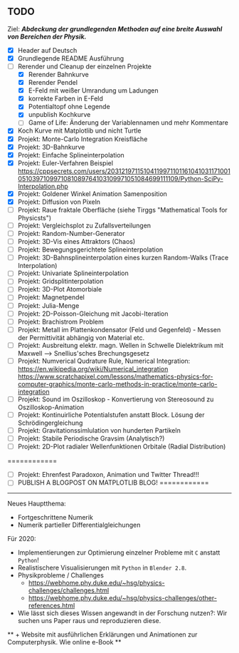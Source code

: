 ## TODO

Ziel: ***Abdeckung der grundlegenden Methoden auf eine breite Auswahl von Bereichen der Physik.***

+ [X] Header auf Deutsch
+ [X] Grundlegende README Ausführung
+ [ ] Rerender und Cleanup der einzelnen Projekte
	+ [X] Rerender Bahnkurve
	+ [X] Rerender Pendel
	+ [X] E-Feld mit weißer Umrandung um Ladungen
	+ [X] korrekte Farben in E-Feld
	+ [X] Potentialtopf ohne Legende
	+ [X] unpublish Kochkurve 
	+ [ ] Game of Life: Änderung der Variablennamen und mehr Kommentare
+ [X] Koch Kurve mit Matplotlib und nicht Turtle
+ [X] Projekt: Monte-Carlo Integration Kreisfläche
+ [X] Projekt: 3D-Bahnkurve
+ [X] Projekt: Einfache Splineinterpolation
+ [X] Projekt: Euler-Verfahren Beispiel
https://cppsecrets.com/users/203121971151041199711011610410311710010510397109971081089764103109971051084699111109/Python-SciPy-Interpolation.php
+ [X] Projekt: Goldener Winkel Animation Samenposition
+ [X] Projekt: Diffusion von Pixeln
+ [ ] Projekt: Raue fraktale Oberfläche (siehe Tirggs "Mathematical Tools for Physicsts")
+ [ ] Projekt: Vergleichsplot zu Zufallsverteilungen
+ [ ] Projekt: Random-Number-Generator
+ [ ] Projekt: 3D-Vis eines Attraktors (Chaos)
+ [ ] Projekt: Bewegungsgerichtete Splineinterpolation
+ [ ] Projekt: 3D-Bahnsplineinterpolation eines kurzen Random-Walks (Trace Interpolation)
+ [ ] Projekt: Univariate Splineinterpolation
+ [ ] Projekt: Gridsplitinterpolation
+ [ ] Projekt: 3D-Plot Atomorbiale
+ [ ] Projekt: Magnetpendel
+ [ ] Projekt: Julia-Menge
+ [ ] Projekt: 2D-Poisson-Gleichung mit Jacobi-Iteration
+ [ ] Projekt: Brachistrom Problem
+ [ ] Projekt: Metall im Plattenkondensator (Feld und Gegenfeld) - Messen der Permittivität abhängig von Material etc.
+ [ ] Projekt: Ausbreitung elektr. magn. Wellen in Schwelle Dielektrikum mit Maxwell --> Snellius'sches Brechungsgesetz
+ [ ] Projekt: Numverical Qudrature Rule, Numerical Integration: https://en.wikipedia.org/wiki/Numerical_integration
https://www.scratchapixel.com/lessons/mathematics-physics-for-computer-graphics/monte-carlo-methods-in-practice/monte-carlo-integration
+ [ ] Projekt: Sound im Oszilloskop - Konvertierung von Stereosound zu Oszilloskop-Animation
+ [ ] Projekt: Kontinuirliche Potentialstufen anstatt Block. Lösung der Schrödingergleichung
+ [ ] Projekt: Gravitationssimlulation von hunderten Partikeln
+ [ ] Projekt: Stabile Periodische Gravsim (Analytisch?)
+ [ ] Projekt: 2D-Plot radialer Wellenfunktionen Orbitale (Radial Distribution) 

============
+ [ ] Projekt: Ehrenfest Paradoxon, Animation und Twitter Thread!!!
+ [ ] PUBLISH A BLOGPOST ON MATPLOTLIB BLOG!
============

-----

Neues Hauptthema:
+ Fortgeschrittene Numerik
+ Numerik partieller Differentialgleichungen

Für 2020: 
+ Implementierungen zur Optimierung einzelner Probleme mit `C` anstatt `Python`!
+ Realistischere Visualisierungen mit `Python` in `Blender 2.8`.
+ Physikprobleme / Challenges
    + https://webhome.phy.duke.edu/~hsg/physics-challenges/challenges.html
    + https://webhome.phy.duke.edu/~hsg/physics-challenges/other-references.html
+ Wie lässt sich dieses Wissen angewandt in der Forschung nutzen?: Wir suchen uns Paper raus und reproduzieren diese.

** + Website mit ausführlichen Erklärungen und Animationen zur Computerphysik. Wie online e-Book **

